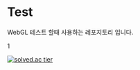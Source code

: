 # Test

WebGL 테스트 할때 사용하는 레포지토리 입니다.

 
1

[![solved.ac tier](http://mazassumnida.wtf/api/generate_badge?boj=lostchild)](https://solved.ac/lostchild)